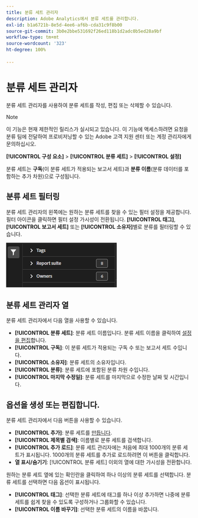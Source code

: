 ```yaml
---
title: 분류 세트 관리자
description: Adobe Analytics에서 분류 세트를 관리합니다.
exl-id: b1a6721b-8e5d-4ee6-af6b-cda31c9f8b00
source-git-commit: 3b0e2bbe531692f26ed118b1d2adc0b5ed28a9bf
workflow-type: tm+mt
source-wordcount: '323'
ht-degree: 100%

---
```


# 분류 세트 관리자

분류 세트 관리자를 사용하여 분류 세트를 작성, 편집 또는 삭제할 수 있습니다.

>[!NOTE]
>
>이 기능은 현재 제한적인 릴리스가 실시되고 있습니다. 이 기능에 액세스하려면 요청을 분류 팀에 전달하여 프로비저닝할 수 있는 Adobe 고객 지원 센터 또는 계정 관리자에게 문의하십시오.

**[!UICONTROL 구성 요소]** > **[!UICONTROL 분류 세트]** > **[!UICONTROL 설정]**

분류 세트는 **구독**(이 분류 세트가 적용되는 보고서 세트)과 **분류 이름**(분류 데이터를 포함하는 추가 차원)으로 구성됩니다.

## 분류 세트 필터링

분류 세트 관리자의 왼쪽에는 원하는 분류 세트를 찾을 수 있는 필터 설정을 제공합니다. 필터 아이콘을 클릭하면 필터 설정 가시성이 전환됩니다. **[!UICONTROL 태그]**, **[!UICONTROL 보고서 세트]** 또는 **[!UICONTROL 소유자]**&#x200B;별로 분류를 필터링할 수 있습니다.

![분류 세트 필터링](../assets/classification-set-filters.png)

## 분류 세트 관리자 열

분류 세트 관리자에서 다음 열을 사용할 수 있습니다.

* **[!UICONTROL 분류 세트]**: 분류 세트 이름입니다. 분류 세트 이름을 클릭하여 [설정을 편집](settings.md)합니다.
* **[!UICONTROL 구독]**: 이 분류 세트가 적용되는 구독 수 또는 보고서 세트 수입니다.
* **[!UICONTROL 소유자]**: 분류 세트의 소유자입니다.
* **[!UICONTROL 분류]**: 분류 세트에 포함된 분류 차원 수입니다.
* **[!UICONTROL 마지막 수정일]**: 분류 세트를 마지막으로 수정한 날짜 및 시간입니다.

## 옵션을 생성 또는 편집합니다.

분류 세트 관리자에서 다음 버튼을 사용할 수 있습니다.

* **[!UICONTROL 추가]**: 분류 세트를 [만듭니다](create.md).
* **[!UICONTROL 제목별 검색]**: 이름별로 분류 세트를 검색합니다.
* **[!UICONTROL 추가 로드]**: 분류 세트 관리자에는 처음에 최대 1000개의 분류 세트가 표시됩니다. 1000개의 분류 세트를 추가로 로드하려면 이 버튼을 클릭합니다.
* **열 표시/숨기기**: [!UICONTROL 분류 세트] 이외의 열에 대한 가시성을 전환합니다.

원하는 분류 세트 옆에 있는 확인란을 클릭하여 하나 이상의 분류 세트를 선택합니다. 분류 세트를 선택하면 다음 옵션이 표시됩니다.

* **[!UICONTROL 태그]**: 선택한 분류 세트에 태그를 하나 이상 추가하면 나중에 분류 세트를 쉽게 찾을 수 있도록 구성하거나 그룹화할 수 있습니다.
* **[!UICONTROL 이름 바꾸기]**: 선택한 분류 세트의 이름을 바꿉니다.
